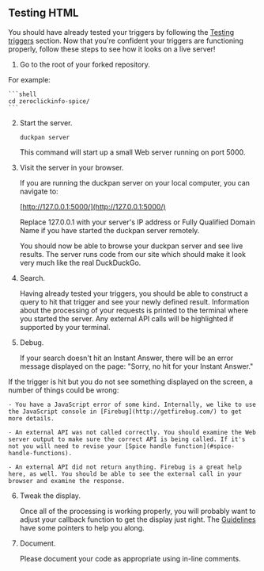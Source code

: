 ## Testing HTML

You should have already tested your triggers by following the [Testing triggers](https://github.com/duckduckgo/duckduckgo#testing-triggers) section. Now that you're confident your triggers are functioning properly, follow these steps to see how it looks on a live server!

<!-- /summary -->

1. Go to the root of your forked repository.

  For example:

    ```shell
    cd zeroclickinfo-spice/
    ```

2. Start the server.

    ```shell
    duckpan server
    ```

    This command will start up a small Web server running on port 5000.

3. Visit the server in your browser.

    If you are running the duckpan server on your local computer, you can navigate to:

    [http://127.0.0.1:5000/](http://127.0.0.1:5000/)

    Replace 127.0.0.1 with your server's IP address or Fully Qualified Domain Name if you have started the duckpan server remotely.

    You should now be able to browse your duckpan server and see live results. The server runs code from our site which should make it look very much like the real DuckDuckGo.

4. Search.

    Having already tested your triggers, you should be able to construct a query to hit that trigger and see your newly defined result. Information about the processing of your requests is printed to the terminal where you started the server. Any external API calls will be highlighted if supported by your terminal.

5. Debug.

    If your search doesn't hit an Instant Answer, there will be an error message displayed on the page: "Sorry, no hit for your Instant Answer."

  If the trigger is hit but you do not see something displayed on the screen, a number of things could be wrong:

    - You have a JavaScript error of some kind. Internally, we like to use the JavaScript console in [Firebug](http://getfirebug.com/) to get more details.

    - An external API was not called correctly. You should examine the Web server output to make sure the correct API is being called. If it's not you will need to revise your [Spice handle function](#spice-handle-functions).

    - An external API did not return anything. Firebug is a great help here, as well. You should be able to see the external call in your browser and examine the response.

6. Tweak the display.

    Once all of the processing is working properly, you will probably want to adjust your callback function to get the display just right. The [Guidelines](https://github.com/duckduckgo/duckduckgo#guidelines) have some pointers to help you along.

7. Document.

    Please document your code as appropriate using in-line comments.
